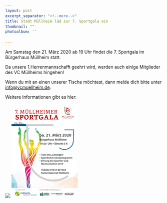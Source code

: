 ```yaml
---
layout: post
excerpt_separator: "<!--more-->"
title: Stadt Müllheim läd zur 7. Sportgala ein
thumbnail: ""
photoalbum: ''

---
```

Am Samstag den 21. März 2020 ab 19 Uhr findet die 7. Sportgala im Bürgerhaus Müllheim statt.

Da unsere 1.Herrenmannschafft  geehrt wird, werden auch einige Mitglieder des VC Müllheims hingehen!

Wenn du mit an einen unserer Tische möchtest, dann melde dich bitte unter [info@vcmuellheim.de](mailto:info@vcmuellheim.de).
<!--more-->
Weitere Informationen gibt es hier:

<a href="/upload/2020/03/06/Einladung_zur_7.Müllheimer_Sportgala_21.03.2020.pdf"><img src="/upload/2020/03/06/Einladung_zur_7.Müllheimer_Sportgala_21.03.2020.jpg" style="height:300px;width:auto"></a> <a href="/upload/2020/03/06/Plakat_Sportgala_2020.pdf"><img src="/upload/2020/03/06/Plakat_Sportgala_2020.jpg" style="height:300px;width:auto"></a>
